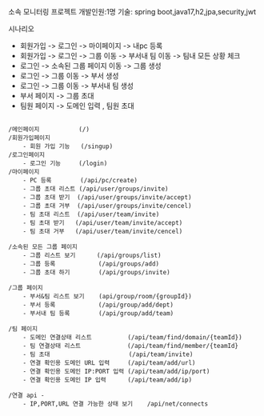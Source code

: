 소속 모니터링 프로젝트
개발인원:1명
기술: spring boot,java17,h2,jpa,security,jwt

시나리오

* 회원가입 -> 로그인 -> 마이페이지 -> 내pc 등록
* 회원가입 -> 로그인 -> 그룹 이동 -> 부서내 팀 이동 -> 팀내 모든 상황 체크
* 로그인 -> 소속된 그룹 페이지 이동 -> 그룹 생성
* 로그인 -> 그룹 이동 -> 부서 생성
* 로그인 -> 그룹 이동 -> 부서내 팀 생성
* 부서 페이지 -> 그룹 초대
* 팀원 페이지 -> 도메인 입력 , 팀원 초대

```

/메인페이지           (/)
/회원가입페이지 
    - 회원 가입 기능   (/singup)
/로그인페이지 
    - 로그인 기능     (/login)
/마이페이지
    - PC 등록        (/api/pc/create)
    - 그룹 초대 리스트 (/api/user/groups/invite)
    - 그룹 초대 받기  (/api/user/groups/invite/accept)
    - 그룹 초대 거부  (/api/user/groups/invite/cencel)
    - 팀 초대 리스트  (/api/user/team/invite)
    - 팀 초대 받기   (/api/user/team/invite/accept)
    - 팀 초대 거부   (/api/user/team/invite/cencel)
    
/소속된 모든 그룹 페이지 
    - 그룹 리스트 보기      (/api/groups/list)
    - 그룹 등록            (/api/groups/add) 
    - 그룹 초대 하기        (/api/groups/invite)

/그룹 페이지
    - 부서&팀 리스트 보기    (api/group/room/{groupId})
    - 부서 등록            (/api/group/add/dept)
    - 부서내 팀 등록        (/api/group/add/team)

/팀 페이지
    - 도메인 연결상태 리스트          (/api/team/find/domain/{teamId})      
    - 팀 연결상태 리스트             (/api/team/find/member/{teamId}      
    - 팀 초대                      (/api/team/invite)
    - 연결 확인용 도메인 URL 입력     (/api/team/add/url)
    - 연결 확인용 도메인 IP:PORT 입력 (/api/team/add/ip/port)
    - 연결 확인용 도메인 IP 입력      (/api/team/add/ip)

/연결 api - 
    - IP,PORT,URL 연결 가능한 상태 보기    /api/net/connects
    
```